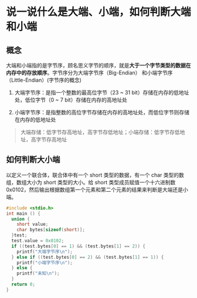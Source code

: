 # 说一说什么是大端、小端，如何判断大端和小端

## 概念

大端和小端指的是字节序，顾名思义字节的顺序，就是**大于一个字节类型的数据在内存中的存放顺序**。字节序分为大端字节序（Big-Endian） 和小端字节序（Little-Endian）(字节序的概念)

1. 大端字节序：是指一个整数的最高位字节（23 ~ 31 bit）存储在内存的低地址处，低位字节（0 ~ 7 bit）存储在内存的高地址处

2. 小端字节序：是指整数的高位字节存储在内存的高地址处，而低位字节则存储在内存的低地址处

>大端存储：低字节存高地址，高字节存低地址；小端存储：低字节存低地址，高字节存高地址

## 如何判断大小端

以定义一个联合体，联合体中有一个 short 类型的数据，有一个 char 类型的数组，数组大小为 short 类型的大小。给 short 类型成员赋值一个十六进制数 0x0102，然后输出根据数组第一个元素和第二个元素的结果来判断是大端还是小端。

```C
#include <stdio.h> 
int main () {
  union {
    short value;
    char bytes[sizeof(short)];
  }test;
  test.value = 0x0102;
  if ((test.bytes[0] == 1) && (test.bytes[1] == 2)) {
    printf("大端字节序\n");
  } else if ((test.bytes[0] == 2) && (test.bytes[1] == 1)) {
    printf("小端字节序\n");
  } else {
    printf("未知\n");
  }
  return 0;
}
```
